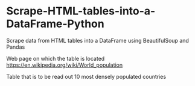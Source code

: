 # Scrape-HTML-tables-into-a-DataFrame-Python
Scrape data from HTML tables into a DataFrame using BeautifulSoup and Pandas

Web page on which the table is located
https://en.wikipedia.org/wiki/World_population

Table that is to be read out
10 most densely populated countries
